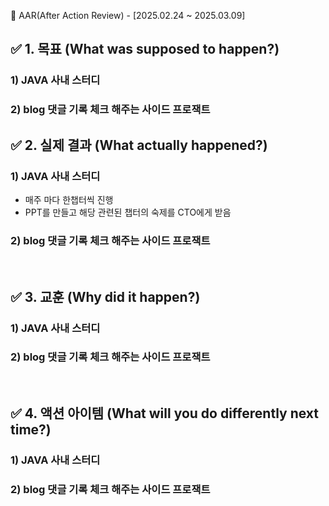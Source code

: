 📌 AAR(After Action Review) - [2025.02.24 ~ 2025.03.09]
## ✅ 1. 목표 (What was supposed to happen?)
### 1) JAVA 사내 스터디

### 2) blog 댓글 기록 체크 해주는 사이드 프로잭트

## ✅ 2. 실제 결과 (What actually happened?)
### 1) JAVA 사내 스터디
- 매주 마다 한챕터씩 진행
- PPT를 만들고 해당 관련된 챕터의 숙제를 CTO에게 받음

### 2) blog 댓글 기록 체크 해주는 사이드 프로잭트


</br>

## ✅ 3. 교훈 (Why did it happen?)
### 1) JAVA 사내 스터디

### 2) blog 댓글 기록 체크 해주는 사이드 프로잭트

</br>

## ✅ 4. 액션 아이템 (What will you do differently next time?)
### 1) JAVA 사내 스터디

### 2) blog 댓글 기록 체크 해주는 사이드 프로잭트



